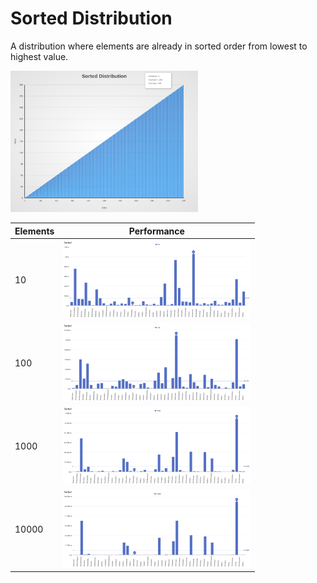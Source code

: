 # Sorted Distribution

A distribution where elements are already in sorted order from lowest to highest value.

[<img src="../../images/distribution/Sorted.svg" width="300" alt="Sorted Distribution">](../../images/distribution/Sorted.svg)

| Elements | Performance                                                                                                                                                          |
| -------- | -------------------------------------------------------------------------------------------------------------------------------------------------------------------- |
| 10       | [<img src="../../images/perf/distribution/Sorted_cat_a_series_s_10$_bars.svg" width="300">](../../images/perf/distribution/Sorted_cat_a_series_s_10$_bars.svg)       |
| 100      | [<img src="../../images/perf/distribution/Sorted_cat_a_series_s_100$_bars.svg" width="300">](../../images/perf/distribution/Sorted_cat_a_series_s_100$_bars.svg)     |
| 1000     | [<img src="../../images/perf/distribution/Sorted_cat_a_series_s_1000$_bars.svg" width="300">](../../images/perf/distribution/Sorted_cat_a_series_s_1000$_bars.svg)   |
| 10000    | [<img src="../../images/perf/distribution/Sorted_cat_a_series_s_10000$_bars.svg" width="300">](../../images/perf/distribution/Sorted_cat_a_series_s_10000$_bars.svg) |